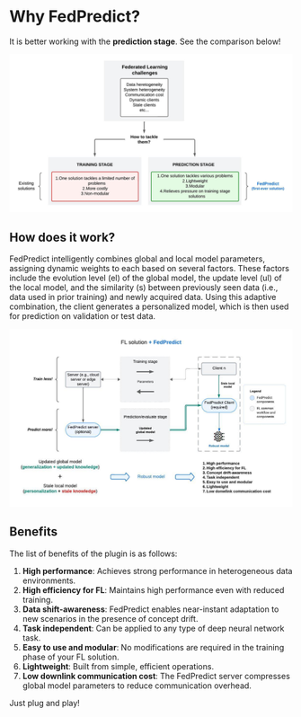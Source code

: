 # Why FedPredict?

It is better working with the **prediction stage**. See the comparison below!

![](images/contribu.jpeg)

## How does it work?

FedPredict intelligently combines global and local model parameters, assigning dynamic weights to each based on several factors. 
These factors include the evolution level (el) of the global model, the update level (ul) of the local model, and the similarity (s) between previously seen data (i.e., data used in prior training) and newly acquired data.
Using this adaptive combination, the client generates a personalized model, which is then used for prediction on validation or test data.

![](images/fedpredictv5.jpeg)

## Benefits

The list of benefits of the plugin is as follows:

1. **High performance**: Achieves strong performance in heterogeneous data environments.
2. **High efficiency for FL**: Maintains high performance even with reduced training.
3. **Data shift-awareness**: FedPredict enables near-instant adaptation to new scenarios in the presence of concept drift.
4. **Task independent**: Can be applied to any type of deep neural network task.
5. **Easy to use and modular**: No modifications are required in the training phase of your FL solution.
6. **Lightweight**: Built from simple, efficient operations.
7. **Low downlink communication cost**: The FedPredict server compresses global model parameters to reduce communication overhead.

Just plug and play!
